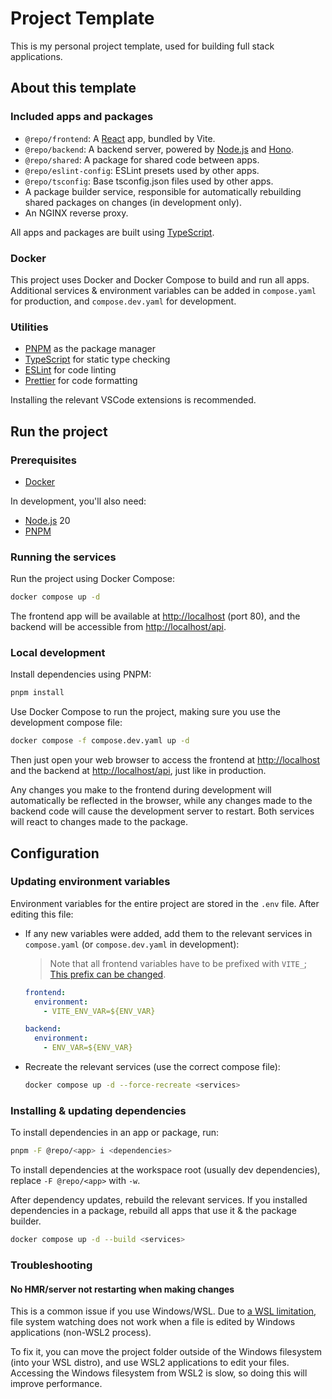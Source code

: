 # Project Template

This is my personal project template, used for building full stack applications.

## About this template

### Included apps and packages

- `@repo/frontend`: A [React](https://react.dev) app, bundled by Vite.
- `@repo/backend`: A backend server, powered by [Node.js](https://nodejs.org) and [Hono](https://hono.dev/).
- `@repo/shared`: A package for shared code between apps.
- `@repo/eslint-config`: ESLint presets used by other apps.
- `@repo/tsconfig`: Base tsconfig.json files used by other apps.
- A package builder service, responsible for automatically rebuilding shared packages on changes (in development only).
- An NGINX reverse proxy.

All apps and packages are built using [TypeScript](https://www.typescriptlang.org/).

### Docker

This project uses Docker and Docker Compose to build and run all apps. Additional services & environment variables can be added in `compose.yaml` for production, and `compose.dev.yaml` for development.

### Utilities

- [PNPM](https://pnpm.io/) as the package manager
- [TypeScript](https://www.typescriptlang.org/) for static type checking
- [ESLint](https://eslint.org/) for code linting
- [Prettier](https://prettier.io) for code formatting

Installing the relevant VSCode extensions is recommended.

## Run the project

### Prerequisites

- [Docker](https://www.docker.com/)

In development, you'll also need:

- [Node.js](https://nodejs.org/) 20
- [PNPM](https://pnpm.io/)

### Running the services

Run the project using Docker Compose:

```bash
docker compose up -d
```

The frontend app will be available at [http://localhost](http://localhost) (port 80), and the backend will be accessible from [http://localhost/api](http://localhost/api).

### Local development

Install dependencies using PNPM:

```bash
pnpm install
```

Use Docker Compose to run the project, making sure you use the development compose file:

```bash
docker compose -f compose.dev.yaml up -d
```

Then just open your web browser to access the frontend at [http://localhost](http://localhost) and the backend at [http://localhost/api](http://localhost/api), just like in production.

Any changes you make to the frontend during development will automatically be reflected in the browser, while any changes made to the backend code will cause the development server to restart. Both services will react to changes made to the package.

## Configuration

### Updating environment variables

Environment variables for the entire project are stored in the `.env` file. After editing this file:

- If any new variables were added, add them to the relevant services in `compose.yaml` (or `compose.dev.yaml` in development):

  > Note that all frontend variables have to be prefixed with `VITE_`; [This prefix can be changed](https://vitejs.dev/config/shared-options.html#envprefix).

  ```yml
  frontend:
    environment:
      - VITE_ENV_VAR=${ENV_VAR}

  backend:
    environment:
      - ENV_VAR=${ENV_VAR}
  ```

- Recreate the relevant services (use the correct compose file):

  ```bash
  docker compose up -d --force-recreate <services>
  ```

### Installing & updating dependencies

To install dependencies in an app or package, run:

```bash
pnpm -F @repo/<app> i <dependencies>
```

To install dependencies at the workspace root (usually dev dependencies), replace `-F @repo/<app>` with `-w`.

After dependency updates, rebuild the relevant services. If you installed dependencies in a package, rebuild all apps that use it & the package builder.

```bash
docker compose up -d --build <services>
```

### Troubleshooting

#### No HMR/server not restarting when making changes

This is a common issue if you use Windows/WSL. Due to [a WSL limitation](https://github.com/microsoft/WSL/issues/4739), file system watching does not work when a file is edited by Windows applications (non-WSL2 process).

To fix it, you can move the project folder outside of the Windows filesystem (into your WSL distro), and use WSL2 applications to edit your files. Accessing the Windows filesystem from WSL2 is slow, so doing this will improve performance.
